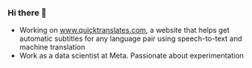 ### Hi there 👋

- Working on www.quicktranslates.com, a website that helps get automatic subtitles for any language pair using speech-to-text and machine translation
- Work as a data scientist at Meta. Passionate about experimentation
